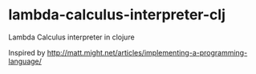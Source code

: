 # lambda-calculus-interpreter-clj
Lambda Calculus interpreter in clojure

Inspired by http://matt.might.net/articles/implementing-a-programming-language/

